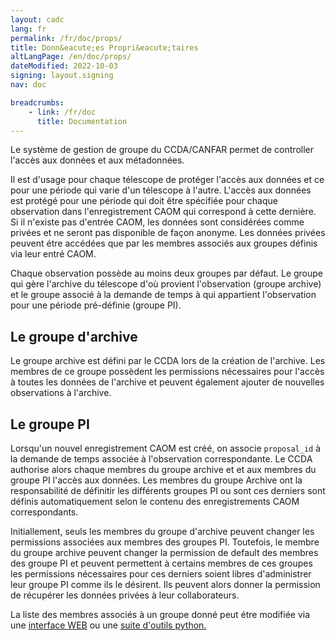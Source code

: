 ```yaml
---
layout: cadc
lang: fr
permalink: /fr/doc/props/
title: Donn&eacute;es Propri&eacute;taires
altLangPage: /en/doc/props/
dateModified: 2022-10-03
signing: layout.signing
nav: doc

breadcrumbs:
    - link: /fr/doc
      title: Documentation
---
```


<p>
Le syst&egrave;me de gestion de groupe du CCDA/CANFAR permet de controller l'acc&egrave;s aux donn&eacute;es et aux m&eacute;tadonn&eacute;es.
</p>

<p>
Il est d'usage pour chaque t&eacute;lescope de prot&eacute;ger l'acc&egrave;s aux donn&eacute;es et ce pour une p&eacute;riode qui varie d'un
t&eacute;lescope &agrave; l'autre. L'acc&egrave;s aux donn&eacute;es est prot&eacute;g&eacute; pour une p&eacute;riode qui doit &ecirc;tre sp&eacute;cifi&eacute;e pour chaque observation
dans l'enregistrement CAOM qui correspond &agrave; cette derni&egrave;re. Si il n'existe pas d'entr&eacute;e CAOM, les donn&eacute;es sont 
consid&eacute;r&eacute;es comme priv&eacute;es et ne seront pas disponible de fa&ccedil;on anonyme. Les donn&eacute;es priv&eacute;es peuvent &eacute;tre acc&eacute;d&eacute;es que
par les membres associ&eacute;s aux groupes d&eacute;finis via leur entr&eacute; CAOM.
</p>

<p>
Chaque observation poss&egrave;de au moins deux groupes par d&eacute;faut. Le groupe qui g&egrave;re l'archive du t&eacute;lescope d'où provient 
l'observation (groupe archive) et le groupe associ&eacute; &agrave; la demande de temps &agrave; qui appartient l'observation pour une p&eacute;riode pr&eacute;-d&eacute;finie (groupe PI).
</p>

<h2>Le groupe d'archive</h2>
<p>
Le groupe archive est d&eacute;fini par le CCDA lors de la cr&eacute;ation de l'archive. Les membres de ce groupe poss&egrave;dent les 
permissions n&eacute;cessaires pour l'acc&egrave;s &agrave; toutes les donn&eacute;es de l'archive et peuvent &eacute;galement ajouter de nouvelles observations
&agrave; l'archive.
</p>

<h2>Le groupe PI</h2>
<p>
Lorsqu'un nouvel enregistrement CAOM est cr&eacute;&eacute;, on associe <code>proposal_id</code> &agrave; la demande
de temps associ&eacute;e &agrave; l'observation correspondante. Le CCDA authorise alors chaque membres du groupe archive
et et aux membres du groupe PI l'acc&egrave;s aux donn&eacute;es. Les membres du groupe Archive ont la responsabilit&eacute; 
de d&eacute;finitir les diff&eacute;rents groupes PI ou sont ces derniers sont d&eacute;finis automatiquement selon le contenu des
enregistrements CAOM correspondants.
</p>

<p>
Initiallement, seuls les membres du groupe d'archive peuvent changer les permissions associ&eacute;es aux membres des
groupes PI. Toutefois, le membre du groupe archive peuvent changer la permission de default des membres des groupe PI et
peuvent permettent &agrave; certains membres de ces groupes les permissions n&eacute;cessaires pour ces derniers soient
libres d'administrer leur groupe PI comme ils le d&eacute;sirent. Ils peuvent alors donner la permission de r&eacute;cup&eacute;rer 
les donn&eacute;es priv&eacute;es &agrave; leur collaborateurs.
</p>

<p>
La liste des membres associ&eacute;s &agrave; un groupe donn&eacute; peut &eacute;tre modifi&eacute;e via une <a href="/fr/groupes">interface WEB</a> ou 
une <a href="../groups">suite d'outils python.</a>
</p>

